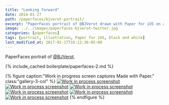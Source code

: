 ```yaml
---
title: "Looking forward"
date: 2014-01-27
path: /paperfaces/bjverot-portrait/
excerpt: "PaperFaces portrait of @BJVerot drawn with Paper for iOS on an iPad."
image: ../../images/paperfaces-bjverot-twitter.jpg
categories: [paperfaces]
tags: [portrait, illustration, Paper for iOS, black and white]
last_modified_at: 2017-01-17T16:12:36-05:00
---
```


PaperFaces portrait of [@BJVerot](https://twitter.com/BJVerot).

{% include_cached boilerplate/paperfaces-2.md %}

{% figure caption:"Work in progress screen captures Made with Paper." class:"gallery-3-col" %}
[![Work in process screenshot](../../images/paperfaces-bjverot-process-1-600.jpg)](../../images/paperfaces-bjverot-process-1-lg.jpg)
[![Work in process screenshot](../../images/paperfaces-bjverot-process-2-600.jpg)](../../images/paperfaces-bjverot-process-2-lg.jpg)
[![Work in process screenshot](../../images/paperfaces-bjverot-process-3-600.jpg)](../../images/paperfaces-bjverot-process-3-lg.jpg)
[![Work in process screenshot](../../images/paperfaces-bjverot-process-4-600.jpg)](../../images/paperfaces-bjverot-process-4-lg.jpg)
[![Work in process screenshot](../../images/paperfaces-bjverot-process-5-600.jpg)](../../images/paperfaces-bjverot-process-5-lg.jpg)
[![Work in process screenshot](../../images/paperfaces-bjverot-process-6-600.jpg)](../../images/paperfaces-bjverot-process-6-lg.jpg)
{% endfigure %}
